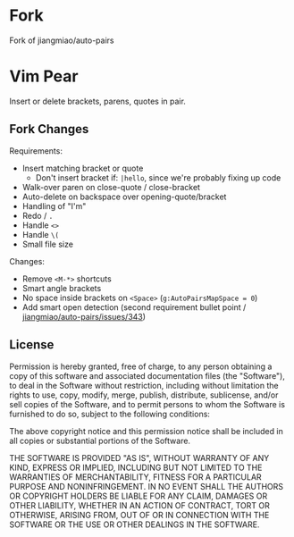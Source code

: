 Fork
====

Fork of jiangmiao/auto-pairs

Vim Pear
========
Insert or delete brackets, parens, quotes in pair.

Fork Changes
------------

Requirements:
- Insert matching bracket or quote
  - Don't insert bracket if: `|hello`, since we're probably fixing up code
- Walk-over paren on close-quote / close-bracket
- Auto-delete on backspace over opening-quote/bracket
- Handling of "I'm"
- Redo / `.`
- Handle `<>`
- Handle `\(`
- Small file size

Changes:
- Remove `<M-*>` shortcuts
- Smart angle brackets
- No space inside brackets on `<Space>` (`g:AutoPairsMapSpace = 0`)
- Add smart open detection (second requirement bullet point / [jiangmiao/auto-pairs/issues/343])

[jiangmiao/auto-pairs/issues/343]: https://github.com/jiangmiao/auto-pairs/issues/343

License
-------

Permission is hereby granted, free of charge, to any person obtaining a copy of this software and associated documentation files (the "Software"), to deal in the Software without restriction, including without limitation the rights to use, copy, modify, merge, publish, distribute, sublicense, and/or sell copies of the Software, and to permit persons to whom the Software is furnished to do so, subject to the following conditions:

The above copyright notice and this permission notice shall be included in all copies or substantial portions of the Software.

THE SOFTWARE IS PROVIDED "AS IS", WITHOUT WARRANTY OF ANY KIND, EXPRESS OR IMPLIED, INCLUDING BUT NOT LIMITED TO THE WARRANTIES OF MERCHANTABILITY, FITNESS FOR A PARTICULAR PURPOSE AND NONINFRINGEMENT. IN NO EVENT SHALL THE AUTHORS OR COPYRIGHT HOLDERS BE LIABLE FOR ANY CLAIM, DAMAGES OR OTHER LIABILITY, WHETHER IN AN ACTION OF CONTRACT, TORT OR OTHERWISE, ARISING FROM, OUT OF OR IN CONNECTION WITH THE SOFTWARE OR THE USE OR OTHER DEALINGS IN THE SOFTWARE.
